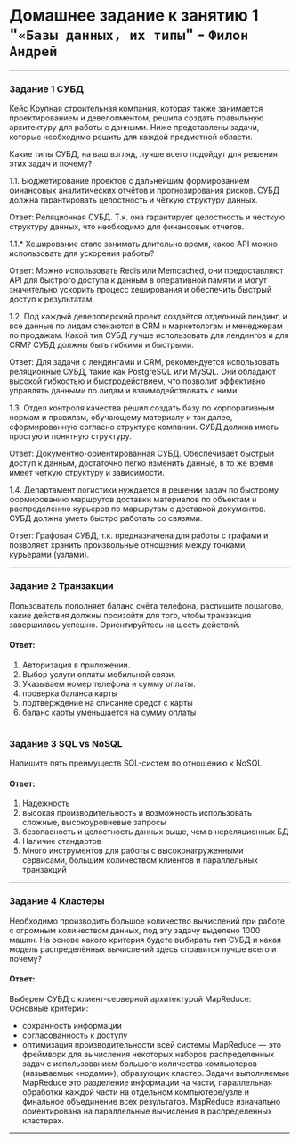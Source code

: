 # Домашнее задание к занятию 1 "`«Базы данных, их типы`" - `Филон Андрей`

---

### Задание 1 СУБД

Кейс
Крупная строительная компания, которая также занимается проектированием и девелопментом, решила создать правильную архитектуру для работы с данными. Ниже представлены задачи, которые необходимо решить для каждой предметной области.

Какие типы СУБД, на ваш взгляд, лучше всего подойдут для решения этих задач и почему?

1.1. Бюджетирование проектов с дальнейшим формированием финансовых аналитических отчётов и прогнозирования рисков. СУБД должна гарантировать целостность и чёткую структуру данных.

Ответ: Реляционная СУБД. Т.к. она гарантирует целостность и честкую структуру данных, что необходимо для финансовых отчетов.

1.1.* Хеширование стало занимать длительно время, какое API можно использовать для ускорения работы?

Ответ: Можно использовать Redis или Memcached, они предоставляют API для быстрого доступа к данным в оперативной памяти и могут значительно ускорить процесс хеширования и обеспечить быстрый доступ к результатам.
 
1.2. Под каждый девелоперский проект создаётся отдельный лендинг, и все данные по лидам стекаются в CRM к маркетологам и менеджерам по продажам. Какой тип СУБД лучше использовать для лендингов и для CRM? СУБД должны быть гибкими и быстрыми.

Ответ: Для задачи с лендингами и CRM, рекомендуется использовать реляционные СУБД, такие как PostgreSQL или MySQL. Они обладают высокой гибкостью и быстродействием, что позволит эффективно управлять данными по лидам и взаимодействовать с ними.

1.3. Отдел контроля качества решил создать базу по корпоративным нормам и правилам, обучающему материалу и так далее, сформированную согласно структуре компании. СУБД должна иметь простую и понятную структуру.

Ответ: Документно-ориентированная СУБД. Обеспечивает быстрый доступ к данным, достаточно легко изменить данные, в то же время имеет четкую структуру и зависимости.

1.4. Департамент логистики нуждается в решении задач по быстрому формированию маршрутов доставки материалов по объектам и распределению курьеров по маршрутам с доставкой документов. СУБД должна уметь быстро работать со связями.

Ответ: Графовая СУБД, т.к. предназначена для работы с графами и позволяет хранить произвольные отношения между точками, курьерами (узлами).
  
---

### Задание 2 Транзакции
   
Пользователь пополняет баланс счёта телефона, распишите пошагово, какие действия должны произойти для того, чтобы транзакция завершилась успешно. Ориентируйтесь на шесть действий.

#### Ответ:

1. Авторизация в приложении.
2. Выбор услуги оплаты мобильной связи.
3. Указываем номер телефона и сумму оплаты.
4. проверка баланса карты
5. подтверждение на списание средст с карты
6. баланс карты уменьшается на сумму оплаты

---

### Задание 3 SQL vs NoSQL

Напишите пять преимуществ SQL-систем по отношению к NoSQL.

#### Ответ:

1. Надежность
2. высокая производительность и возможность использовать сложные, высокоуровневые запросы
3. безопасность и целостность данных выше, чем в нереляционных БД
4. Наличие стандартов
5. Много инструментов для работы с высоконагруженными сервисами, большим количеством клиентов и параллельных транзакций

---

### Задание 4 Кластеры

Необходимо производить большое количество вычислений при работе с огромным количеством данных, под эту задачу выделено 1000 машин.
На основе какого критерия будете выбирать тип СУБД и какая модель распределённых вычислений здесь справится лучше всего и почему?

#### Ответ:

Выберем СУБД с клиент-серверной архитектурой MapReduce:
Основные критерии:
   - сохранность информации
   - согласованность к доступу
   - оптимизация производительности всей системы
MapReduce — это фреймворк для вычисления некоторых наборов распределенных задач с использованием большого количества компьютеров (называемых «нодами»), образующих кластер. 
Задачи выполняемые MapReduce это разделение информации на части, параллельная обработки каждой части на отдельном компьютере/узле и финальное объединение всех результатов. MapReduce изначально ориентирована на параллельные вычисления в распределенных кластерах.

 ---





